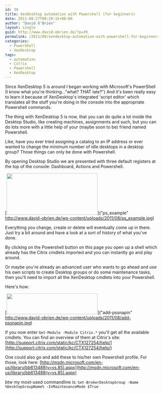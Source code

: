 ```yaml
---
id: 39
title: XenDesktop automation with Powershell (for beginners)
date: 2011-08-27T00:29:15+00:00
author: "David O'Brien"
layout: single
guid: http://www.david-obrien.de/?p=39
permalink: /2011/08/xendesktop-automation-with-powershell-for-beginners/
categories:
  - PowerShell
  - XenDesktop
tags:
  - automation
  - Citrix
  - Powershell
  - XenDesktop
---
```

Since XenDesktop 5 is around I began working with Microsoft's PowerShell (I know what you're thinking..."what? THAT late?") And it's been really easy to learn it because of XenDesktop's integrated 'script editor' which translates all the stuff you're doing in the console into the appropriate Powershell commands.

The thing with XenDesktop 5 is now, that you can do quite a lot inside the Desktop Studio, like creating machines, assignments and such, but you can do lots more with a little help of your (maybe soon to be) friend named Powershell.

Like, have you ever tried assigning a catalog to an IP address or ever wanted to change the minimum number of idle desktops in a desktop group? Those things can only be done with Powershell.

By opening Desktop Studio we are presented with three default registers at the top of the console: Dashboard, Actions and Powershell.

[<img class="img-responsive aligncenter size-medium wp-image-41" title="ps_example" src="http://www.david-obrien.de/wp-content/uploads/2011/08/ps_example-300x136.jpg" alt="" width="300" height="136" />]("ps_example" http://www.david-obrien.de/wp-content/uploads/2011/08/ps_example.jpg)

Everything you change, create or delete will eventually come up in there. Just try a bit around and have a look at a sort of history of what you've done.

By clicking on the Powershell button on this page you open up a shell which already has the Citrix cmdlets imported and you can instantly go and play around.

Or maybe you're already an advanced user who wants to go ahead and use his own scripts to create Desktop groups or do some maintenance tasks, then you'll need to import all the XenDesktop cmdlets into your Powershell.

Here's how:

[<img class="img-responsive aligncenter size-medium wp-image-45" title="add-pssnapin" src="http://www.david-obrien.de/wp-content/uploads/2011/08/add-pssnapin-300x68.jpg" alt="" width="300" height="68" />]("add-pssnapin" http://www.david-obrien.de/wp-content/uploads/2011/08/add-pssnapin.jpg)

If you now enter `Get-Module -Module Citrix.*` you'll get all the available cmdlets. You can find an overview of them at Citrix's site: [http://support.citrix.com/static/kc/CTX127254/help/](http://support.citrix.com/static/kc/CTX127254/help/)

One could also go and add these to his/her own Powershell profile. For those, look here: [http://msdn.microsoft.com/en-us/library/bb613488(v=vs.85).aspx](http://msdn.microsoft.com/en-us/library/bb613488(v=vs.85).aspx)

btw my most-used commandline is: `Set-BrokerDesktopGroup -Name %DesktopGroupName% -InMaintenanceMode $True`

